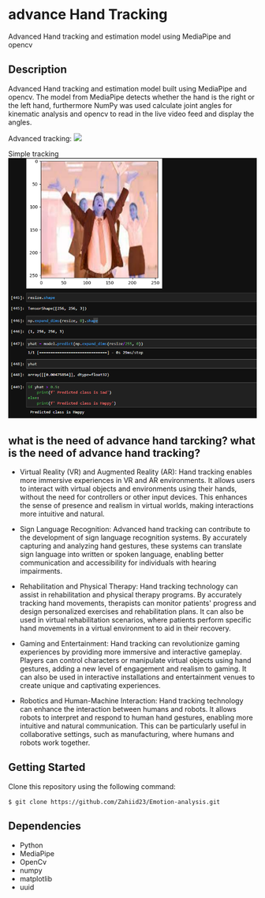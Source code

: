# advance Hand Tracking
Advanced Hand tracking and estimation model using MediaPipe and opencv

## Description

Advanced Hand tracking and estimation model built using MediaPipe and opencv. The model from MediaPipe detects whether the hand is the right or the left hand, furthermore NumPy was used calculate joint angles for kinematic analysis and opencv to read in the live video feed and display the angles.

Advanced tracking: 
![](https://github.com/Zahiid23/advance-hand-tracking/blob/main/Advancehandtracking.gif) 

Simple tracking
![](https://github.com/Zahiid23/Emotion-analysis/blob/main/evaluations/happy%20test%202.png)


## what is the need of advance hand tarcking? what is the need of advance hand tracking?
* Virtual Reality (VR) and Augmented Reality (AR): Hand tracking enables more immersive experiences in VR and AR environments. It allows users to interact with virtual objects and environments using their hands, without the need for controllers or other input devices. This enhances the sense of presence and realism in virtual worlds, making interactions more intuitive and natural.

* Sign Language Recognition: Advanced hand tracking can contribute to the development of sign language recognition systems. By accurately capturing and analyzing hand gestures, these systems can translate sign language into written or spoken language, enabling better communication and accessibility for individuals with hearing impairments.

* Rehabilitation and Physical Therapy: Hand tracking technology can assist in rehabilitation and physical therapy programs. By accurately tracking hand movements, therapists can monitor patients' progress and design personalized exercises and rehabilitation plans. It can also be used in virtual rehabilitation scenarios, where patients perform specific hand movements in a virtual environment to aid in their recovery.

* Gaming and Entertainment: Hand tracking can revolutionize gaming experiences by providing more immersive and interactive gameplay. Players can control characters or manipulate virtual objects using hand gestures, adding a new level of engagement and realism to gaming. It can also be used in interactive installations and entertainment venues to create unique and captivating experiences.

* Robotics and Human-Machine Interaction: Hand tracking technology can enhance the interaction between humans and robots. It allows robots to interpret and respond to human hand gestures, enabling more intuitive and natural communication. This can be particularly useful in collaborative settings, such as manufacturing, where humans and robots work together.

## Getting Started

Clone this repository using the following command: </p>

```
$ git clone https://github.com/Zahiid23/Emotion-analysis.git

```
## Dependencies

* Python
* MediaPipe
* OpenCv
* numpy
* matplotlib
* uuid

